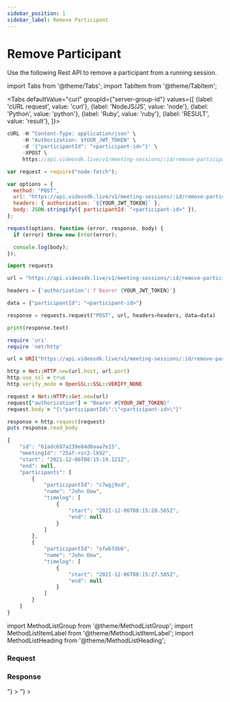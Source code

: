 ```yaml
---
sidebar_position: 1
sidebar_label: Remove Participant
---
```


# Remove Participant

Use the following Rest API to remove a participant from a running session.

import Tabs from '@theme/Tabs';
import TabItem from '@theme/TabItem';

<Tabs
defaultValue="curl"
groupId={"server-group-id"}
values={[
{label: 'cURL request', value: 'curl'},
{label: 'NodeJS/JS', value: 'node'},
{label: 'Python', value: 'python'},
{label: 'Ruby', value: 'ruby'},
{label: 'RESULT', value: 'result'},
]}>
<TabItem value="curl">

```js
cURL -H "Content-Type: application/json" \
     -H "Authorization: $YOUR_JWT_TOKEN" \
     -d '{"participantId": "<participant-id>"}' \
     -XPOST \
     https://api.videosdk.live/v1/meeting-sessions/:id/remove-participant
```

</TabItem>
<TabItem value="node">

```js
var request = require("node-fetch");

var options = {
  method: "POST",
  url: "https://api.videosdk.live/v1/meeting-sessions/:id/remove-participant",
  headers: { authorization: `${YOUR_JWT_TOKEN}` },
  body: JSON.stringify({ participantId: "<participant-id>" }),
};

request(options, function (error, response, body) {
  if (error) throw new Error(error);

  console.log(body);
});
```

</TabItem>
<TabItem value="python">

```python
import requests

url = "https://api.videosdk.live/v1/meeting-sessions/:id/remove-participant"

headers = {'authorization': f'Bearer {YOUR_JWT_TOKEN}'}

data = {"participantId": "<participant-id>"}

response = requests.request("POST", url, headers=headers, data=data)

print(response.text)
```

</TabItem>
<TabItem value="ruby">

```ruby
require 'uri'
require 'net/http'

url = URI("https://api.videosdk.live/v1/meeting-sessions/:id/remove-participant")

http = Net::HTTP.new(url.host, url.port)
http.use_ssl = true
http.verify_mode = OpenSSL::SSL::VERIFY_NONE

request = Net::HTTP::Get.new(url)
request["authorization"] = "Bearer #{YOUR_JWT_TOKEN}"
request.body = "{\"participantId\":\"<participant-id>\"}"

response = http.request(request)
puts response.read_body
```

</TabItem>

<TabItem value="result">

```js
{
    "id": "61adc697a239e84d0aaa7e15",
    "meetingId": "25af-rsr2-lk92",
    "start": "2021-12-06T08:15:19.121Z",
    "end": null,
    "participants": [
        {
            "participantId": "c7wgj9sd",
            "name": "John Dow",
            "timelog": [
                {
                    "start": "2021-12-06T08:15:20.565Z",
                    "end": null
                }
            ]
        },
        {
            "participantId": "ofwb7db6",
            "name": "John Dow",
            "timelog": [
                {
                    "start": "2021-12-06T08:15:27.585Z",
                    "end": null
                }
            ]
        }
    ]
}
```

</TabItem>
</Tabs>

import MethodListGroup from '@theme/MethodListGroup';
import MethodListItemLabel from '@theme/MethodListItemLabel';
import MethodListHeading from '@theme/MethodListHeading';

### Request

<MethodListGroup>
    <MethodListGroup>
      <MethodListHeading heading="Path Parameters" />
      <MethodListItemLabel name="id" option={"session-id"} type={"string"} />
    </MethodListGroup>
</MethodListGroup>

### Response

<MethodListGroup>
  <MethodListItemLabel name="__response"  type={"object"} >
    <MethodListGroup>
    <MethodListHeading heading="Properties" />
          <MethodListItemLabel name="id"  type={"string"} />
          <MethodListItemLabel name="meetingId"  type={"string"} />
          <MethodListItemLabel name="start"  type={"date"} />
          <MethodListItemLabel name="end"  type={"date"} />
          <MethodListItemLabel name="participants" type={"Array<object>"} >
            <MethodListGroup>
              <MethodListItemLabel name="participantId"  type={"string"} />
              <MethodListItemLabel name="name"  type={"string"} />
               <MethodListItemLabel name="timelog" type={"Array<object>"} >
               <MethodListGroup>
                    <MethodListItemLabel name="start"  type={"date"} />
                    <MethodListItemLabel name="end"  type={"date"} />
                </MethodListGroup>
                </MethodListItemLabel>
            </MethodListGroup>
          </MethodListItemLabel>
    </MethodListGroup>
  </MethodListItemLabel>
</MethodListGroup>
